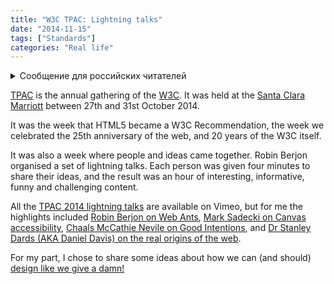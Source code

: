 ```yaml
---
title: "W3C TPAC: Lightning talks"
date: "2014-11-15"
tags: ["Standards"]
categories: "Real life"
---
```


<details>
		<summary lang="ru">Сообщение для российских читателей</summary>

<p lang="ru">
Здравствуйте российские читатели. Ваша страна платит высокую цену за вторжение Путина в Украину. Путин лжет вам; не верьте кремлевской пропаганде. В России
нет свободных СМИ, а интернет подвергается цензуре, потому что Путин не хочет, чтобы вы знали правду. За постыдное поведение Путина заплатят не только
украинцы, но и добрые люди России. Пожалуйста, не допустите этого!
</p>

<p>
Hello Russian readers. Your country is paying a high price for Putin's invasion of Ukraine. Putin is lying to you; do not believe the Kremlin propaganda. There is no free media in Russia and the internet is censored because Putin doesn't want you to know the truth. It is not only the Ukrainians that will pay the price of Putin's shameful behaviour, so will the good people of Russia. Please do not let this happen!
</p>
</details>

[TPAC](https://www.w3.org/2014/11/TPAC/) is the annual gathering of the [W3C](https://www.w3.org/). It was held at the [Santa Clara Marriott](https://www.marriott.com/hotels/hotel-information/travel/sjcga-santa-clara-marriott/) between 27th and 31st October 2014.

It was the week that HTML5 became a W3C Recommendation, the week we celebrated the 25th anniversary of the web, and 20 years of the W3C itself.

It was also a week where people and ideas came together. Robin Berjon organised a set of lightning talks. Each person was given four minutes to share their ideas, and the result was an hour of interesting, informative, funny and challenging content.

All the [TPAC 2014 lightning talks](https://vimeo.com/album/3108947) are available on Vimeo, but for me the highlights included [Robin Berjon on Web Ants](https://vimeo.com/album/3108947/video/110965364), [Mark Sadecki on Canvas accessibility](https://vimeo.com/album/3108947/video/110965710), [Chaals McCathie Nevile on Good Intentions](https://vimeo.com/album/3108947/video/110965712), and [Dr Stanley Dards (AKA Daniel Davis) on the real origins of the web](https://vimeo.com/album/3108947/video/110966056).

For my part, I chose to share some ideas about how we can (and should) [design like we give a damn!](https://vimeo.com/album/3108947/video/110965713)
